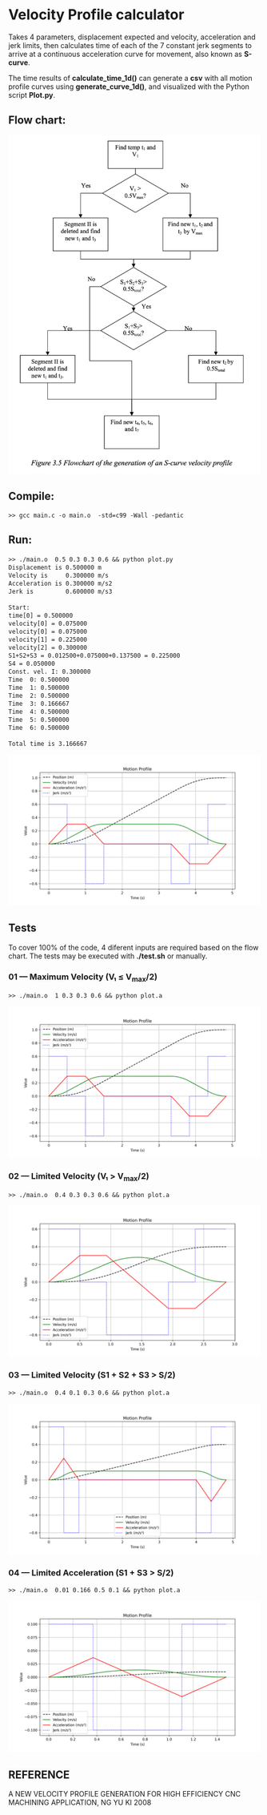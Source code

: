 # Velocity Profile calculator

Takes 4 parameters, displacement expected and velocity, acceleration and jerk limits, then calculates time of each of the 7 constant jerk segments to arrive at a continuous acceleration curve for movement, also known as **S-curve**.

The time results of **calculate_time_1d()** can generate a **csv** with all motion profile curves using **generate_curve_1d()**, and visualized with the Python script **Plot.py**.

## Flow chart:
![Flow Chart](./flowchart.png)

## Compile:
```
>> gcc main.c -o main.o  -std=c99 -Wall -pedantic
```

## Run:

```
>> ./main.o  0.5 0.3 0.3 0.6 && python plot.py
Displacement is 0.500000 m
Velocity is     0.300000 m/s
Acceleration is 0.300000 m/s2
Jerk is         0.600000 m/s3

Start:
time[0] = 0.500000
velocity[0] = 0.075000
velocity[0] = 0.075000
velocity[1] = 0.225000
velocity[2] = 0.300000
S1+S2+S3 = 0.012500+0.075000+0.137500 = 0.225000
S4 = 0.050000
Const. vel. I: 0.300000
Time  0: 0.500000
Time  1: 0.500000
Time  2: 0.500000
Time  3: 0.166667
Time  4: 0.500000
Time  5: 0.500000
Time  6: 0.500000

Total time is 3.166667
```

![Output Example](./result_V2/motion_plot.png)

## Tests

To cover 100% of the code, 4 diferent inputs are required based on the flow chart.
The tests may be executed with **./test.sh** or manually.
### 01 — Maximum Velocity (V₁ ≤ V<sub>max</sub>/2)
```
>> ./main.o  1 0.3 0.3 0.6 && python plot.a
```
![Test01](./tests/test01.png)
### 02 — Limited Velocity (V₁ > V<sub>max</sub>/2)
```
>> ./main.o  0.4 0.3 0.3 0.6 && python plot.a
```
![Test02](./tests/test02.png)
### 03 — Limited Velocity (S1 + S2 + S3 > S/2)
```
>> ./main.o  0.4 0.1 0.3 0.6 && python plot.a
```
![Test03](./tests/test03.png)
### 04 — Limited Acceleration (S1 + S3 > S/2)
```
>> ./main.o  0.01 0.166 0.5 0.1 && python plot.a
```
![Test04](./tests/test04.png)
## REFERENCE

A NEW VELOCITY PROFILE
GENERATION FOR HIGH
EFFICIENCY CNC MACHINING
APPLICATION, NG YU KI 2008